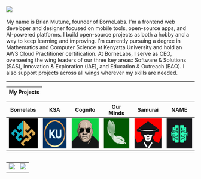 <div align="left"> 
 <a  href="https://www.linkedin.com/in/brian-mutune">
    <img src="https://img.shields.io/badge/LinkedIn-0077B5?style=for-the-badge&labelColor=0D1117&color=0077B5&labelWidth=70&labelAlign=center">
 </a>
</div>


 My name is Brian Mutune, founder of BorneLabs. I’m a frontend web developer and designer focused on mobile tools, open-source apps, and AI-powered platforms. I build open-source projects as both a hobby and a way to keep learning and improving.
 I’m currently pursuing a degree in Mathematics and Computer Science at Kenyatta University and hold an AWS Cloud Practitioner certification.
 At BorneLabs, I serve as CEO, overseeing the wing leaders of our three key areas: Software & Solutions (SAS), Innovation & Exploration (IAE), and Education & Outreach (EAO). I also support projects across all wings wherever my skills are needed.

---

| **My Projects** |
|-------------|


| Bornelabs | KSA | Cognito | Our Minds | Samurai | NAME |
|:--:|:--:|:--:|:--:|:--:|:--:|
| <a href="https://www.bornelabs.tech" > <img src="https://raw.githubusercontent.com/BorneLabs/Assets/main/Images/BorneLabs%20Logo.jpg" width="80" height="80"> </a>| <a href="https://github.com/KU-Students-App/KSA/releases/tag/v2.1" > <img src="https://raw.githubusercontent.com/KU-Students-App/Assets/main/Images/KU%20StudentsAPP%20Logo.jpeg" width="80" height="80"> </a> | <a href="https://github.com/cognito-terminal/cognito-mobile-app/releases/tag/v0.0.1" > <img src="https://raw.githubusercontent.com/cognito-terminal/cognito-mobile-app/main/Assets/Cognito.png" width="80" height="80"> </a>| <a href="https://our-minds.github.io/" > <img src="https://raw.githubusercontent.com/Our-Minds/Assets/main/Images/OurMinds.png" width="80" height="80"> </a>| <a href="https://github.com/Samurai-Vault/Samurai/releases/tag/v0.0.7"> <img src="https://raw.githubusercontent.com/Samurai-Vault/Assets/main/Logos/Samurai%20Logo.jpg" width="80" height="80"> </a>| <a href="https://github.com/Neural-Agent-Modelling-Engine" >  <img src="https://raw.githubusercontent.com/Neural-Agent-Modelling-Engine/Assets/main/NLogo.png" width="80" height="80"> </a> |


<div align="left">
<table width="100%" style="margin: 30px 0">
  <tr>
    <td width="50%">
      <img src="https://github-readme-stats.vercel.app/api?username=brianxborne&show_icons=true&theme=radical&hide_border=true&bg_color=0D1117&title_color=7f00ff&icon_color=00ff9d" width="100%">
    </td>
    <td width="50%">
      <img src="https://github-readme-stats.vercel.app/api/top-langs/?username=brianxborne&layout=compact&theme=radical&hide_border=true&bg_color=0D1117&title_color=7f00ff" width="100%">
    </td>
  </tr>
</table>
</div>


